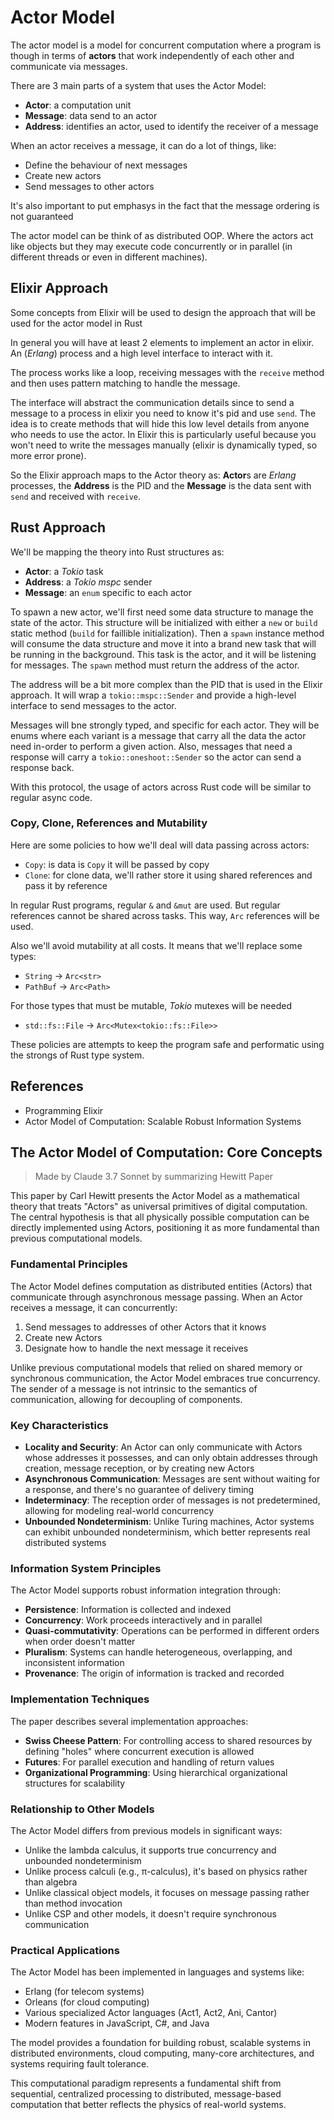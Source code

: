 # Actor Model

The actor model is a model for concurrent computation where a program is though
in terms of **actors** that work independently of each other and communicate via
messages.

There are 3 main parts of a system that uses the Actor Model:

- **Actor**: a computation unit
- **Message**: data send to an actor
- **Address**: identifies an actor, used to identify the receiver of a message

When an actor receives a message, it can do a lot of things, like:

- Define the behaviour of next messages
- Create new actors
- Send messages to other actors

It's also important to put emphasys in the fact that the message ordering is not guaranteed

The actor model can be think of as distributed OOP. Where the actors act like objects but they may execute code concurrently or in parallel (in different threads or even in different machines).

## Elixir Approach

Some concepts from Elixir will be used to design the approach that will be used for the actor model in Rust

In general you will have at least 2 elements to implement an actor in elixir. An (_Erlang_) process and a high level interface to interact with it.

The process works like a loop, receiving messages with the `receive` method and then uses pattern matching to handle the message.

The interface will abstract the communication details since to send a message to a process in elixir you need to know it's pid and use `send`. The idea is to create methods that will hide this low level details from anyone who needs to use the actor. In Elixir this is particularly useful because you won't need to write the messages manually (elixir is dynamically typed, so more error prone).

So the Elixir approach maps to the Actor theory as: **Actor**s are _Erlang_ processes, the **Address** is the PID and the **Message** is the data sent with `send` and received with `receive`.

## Rust Approach

We'll be mapping the theory into Rust structures as:

- **Actor**: a _Tokio_ task
- **Address**: a _Tokio_ _mspc_ sender
- **Message**: an `enum` specific to each actor

To spawn a new actor, we'll first need some data structure to manage the state of the actor. This structure will be initialized with either a `new` or `build` static method (`build` for faillible initialization). Then a `spawn` instance method will consume the data structure and move it into a brand new task that will be running in the background. This task is the actor, and it will be listening for messages. The `spawn` method must return the address of the actor.

The address will be a bit more complex than the PID that is used in the Elixir approach. It will wrap a `tokio::mspc::Sender` and provide a high-level interface to send messages to the actor.

Messages will bne strongly typed, and specific for each actor. They will be enums where each variant is a message that carry all the data the actor need in-order to perform a given action. Also, messages that need a response will carry a `tokio::oneshoot::Sender` so the actor can send a response back.

With this protocol, the usage of actors across Rust code will be similar to regular async code.

### Copy, Clone, References and Mutability 

Here are some policies to how we'll deal will data passing across actors:

- `Copy`: is data is `Copy` it will be passed by copy
- `Clone`: for clone data, we'll rather store it using shared references and pass it by reference

In regular Rust programs, regular `&` and `&mut` are used. But regular references cannot be shared across tasks. This way, `Arc` references will be used.

Also we'll avoid mutability at all costs. It means that we'll replace some types:

- `String` -> `Arc<str>`
- `PathBuf` -> `Arc<Path>`

For those types that must be mutable, _Tokio_ mutexes will be needed

- `std::fs::File` -> `Arc<Mutex<tokio::fs::File>>`

These policies are attempts to keep the program safe and performatic using the strongs of Rust type system.

## References

- Programming Elixir
- Actor Model of Computation: Scalable Robust Information Systems


## The Actor Model of Computation: Core Concepts

> Made by Claude 3.7 Sonnet by summarizing Hewitt Paper

This paper by Carl Hewitt presents the Actor Model as a mathematical theory that treats "Actors" as universal primitives of digital computation. The central hypothesis is that all physically possible computation can be directly implemented using Actors, positioning it as more fundamental than previous computational models.

### Fundamental Principles

The Actor Model defines computation as distributed entities (Actors) that communicate through asynchronous message passing. When an Actor receives a message, it can concurrently:

1. Send messages to addresses of other Actors that it knows
2. Create new Actors
3. Designate how to handle the next message it receives

Unlike previous computational models that relied on shared memory or synchronous communication, the Actor Model embraces true concurrency. The sender of a message is not intrinsic to the semantics of communication, allowing for decoupling of components.

### Key Characteristics

- **Locality and Security**: An Actor can only communicate with Actors whose addresses it possesses, and can only obtain addresses through creation, message reception, or by creating new Actors
- **Asynchronous Communication**: Messages are sent without waiting for a response, and there's no guarantee of delivery timing
- **Indeterminacy**: The reception order of messages is not predetermined, allowing for modeling real-world concurrency
- **Unbounded Nondeterminism**: Unlike Turing machines, Actor systems can exhibit unbounded nondeterminism, which better represents real distributed systems

### Information System Principles

The Actor Model supports robust information integration through:

- **Persistence**: Information is collected and indexed
- **Concurrency**: Work proceeds interactively and in parallel
- **Quasi-commutativity**: Operations can be performed in different orders when order doesn't matter
- **Pluralism**: Systems can handle heterogeneous, overlapping, and inconsistent information
- **Provenance**: The origin of information is tracked and recorded

### Implementation Techniques

The paper describes several implementation approaches:

- **Swiss Cheese Pattern**: For controlling access to shared resources by defining "holes" where concurrent execution is allowed
- **Futures**: For parallel execution and handling of return values
- **Organizational Programming**: Using hierarchical organizational structures for scalability

### Relationship to Other Models

The Actor Model differs from previous models in significant ways:

- Unlike the lambda calculus, it supports true concurrency and unbounded nondeterminism
- Unlike process calculi (e.g., π-calculus), it's based on physics rather than algebra
- Unlike classical object models, it focuses on message passing rather than method invocation
- Unlike CSP and other models, it doesn't require synchronous communication

### Practical Applications

The Actor Model has been implemented in languages and systems like:
- Erlang (for telecom systems)
- Orleans (for cloud computing)
- Various specialized Actor languages (Act1, Act2, Ani, Cantor)
- Modern features in JavaScript, C#, and Java

The model provides a foundation for building robust, scalable systems in distributed environments, cloud computing, many-core architectures, and systems requiring fault tolerance.

This computational paradigm represents a fundamental shift from sequential, centralized processing to distributed, message-based computation that better reflects the physics of real-world systems.
